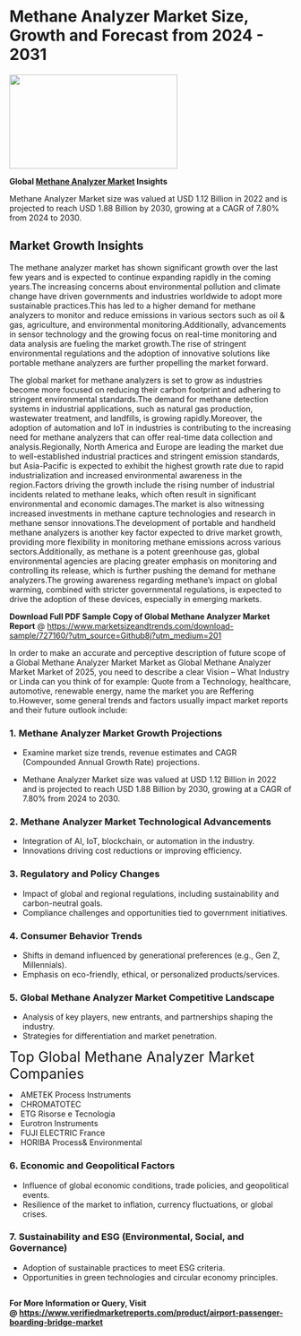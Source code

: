 <H1>Methane Analyzer Market Size, Growth and Forecast from 2024 - 2031</H1><img class="aligncenter size-medium wp-image-584254" src="https://thirdeyenews.in/wp-content/uploads/2024/09/Global-Market-Research-300x168.jpeg" alt="" width="300" height="168" /><p><strong>Global&nbsp;<a href="https://www.marketsizeandtrends.com/download-sample/727160/?utm_source=Github8j?utm_medium=201">Methane Analyzer Market</a> Insights</strong></p><p>Methane Analyzer Market size was valued at USD 1.12 Billion in 2022 and is projected to reach USD 1.88 Billion by 2030, growing at a CAGR of 7.80% from 2024 to 2030.</p><p><h2>Market Growth Insights</h2> <p>The methane analyzer market has shown significant growth over the last few years and is expected to continue expanding rapidly in the coming years.The increasing concerns about environmental pollution and climate change have driven governments and industries worldwide to adopt more sustainable practices.This has led to a higher demand for methane analyzers to monitor and reduce emissions in various sectors such as oil & gas, agriculture, and environmental monitoring.Additionally, advancements in sensor technology and the growing focus on real-time monitoring and data analysis are fueling the market growth.The rise of stringent environmental regulations and the adoption of innovative solutions like portable methane analyzers are further propelling the market forward.</p> <p>The global market for methane analyzers is set to grow as industries become more focused on reducing their carbon footprint and adhering to stringent environmental standards.The demand for methane detection systems in industrial applications, such as natural gas production, wastewater treatment, and landfills, is growing rapidly.Moreover, the adoption of automation and IoT in industries is contributing to the increasing need for methane analyzers that can offer real-time data collection and analysis.Regionally, North America and Europe are leading the market due to well-established industrial practices and stringent emission standards, but Asia-Pacific is expected to exhibit the highest growth rate due to rapid industrialization and increased environmental awareness in the region.Factors driving the growth include the rising number of industrial incidents related to methane leaks, which often result in significant environmental and economic damages.The market is also witnessing increased investments in methane capture technologies and research in methane sensor innovations.The development of portable and handheld methane analyzers is another key factor expected to drive market growth, providing more flexibility in monitoring methane emissions across various sectors.Additionally, as methane is a potent greenhouse gas, global environmental agencies are placing greater emphasis on monitoring and controlling its release, which is further pushing the demand for methane analyzers.The growing awareness regarding methane’s impact on global warming, combined with stricter governmental regulations, is expected to drive the adoption of these devices, especially in emerging markets.<p><span class=""><strong>Download Full PDF Sample Copy of Global Methane Analyzer Market Report</strong> @ <a href="https://www.marketsizeandtrends.com/download-sample/727160/?utm_source=Github8j?utm_medium=201" target="_blank">https://www.marketsizeandtrends.com/download-sample/727160/?utm_source=Github8j?utm_medium=201</a></span></p><p>In order to make an accurate and perceptive description of future scope of a Global&nbsp;Methane Analyzer Market Market as Global&nbsp;Methane Analyzer Market Market of 2025, you need to describe a clear Vision &ndash; What Industry or Linda can you think of for example: Quote from a Technology, healthcare, automotive, renewable energy, name the market you are Reffering to.However, some general trends and factors usually impact market reports and their future outlook include:</p><h3>1.&nbsp;<strong>Methane Analyzer Market Growth Projections</strong></h3><ul><li>Examine market size trends, revenue estimates and CAGR (Compounded Annual Growth Rate) projections.</li><li><p>Methane Analyzer Market size was valued at USD 1.12 Billion in 2022 and is projected to reach USD 1.88 Billion by 2030, growing at a CAGR of 7.80% from 2024 to 2030.</p></li></ul><h3>2.&nbsp;<strong>Methane Analyzer Market Technological Advancements</strong></h3><ul><li>Integration of AI, IoT, blockchain, or automation in the industry.</li><li>Innovations driving cost reductions or improving efficiency.</li></ul><h3>3.&nbsp;<strong>Regulatory and Policy Changes</strong></h3><ul><li>Impact of global and regional regulations, including sustainability and carbon-neutral goals.</li><li>Compliance challenges and opportunities tied to government initiatives.</li></ul><h3>4.&nbsp;<strong>Consumer Behavior Trends</strong></h3><ul><li>Shifts in demand influenced by generational preferences (e.g., Gen Z, Millennials).</li><li>Emphasis on eco-friendly, ethical, or personalized products/services.</li></ul><h3>5.&nbsp;<strong>Global Methane Analyzer Market Competitive Landscape</strong></h3><ul><li>Analysis of key players, new entrants, and partnerships shaping the industry.</li><li>Strategies for differentiation and market penetration.</li></ul><p data-pm-slice="1 1 []"><span style="color: inherit; font-family: inherit; font-size: 25px;">Top Global Methane Analyzer Market Companies</span></p><div class="" data-test-id=""><p><li>AMETEK Process Instruments</li><li> CHROMATOTEC</li><li> ETG Risorse e Tecnologia</li><li> Eurotron Instruments</li><li> FUJI ELECTRIC France</li><li> HORIBA Process& Environmental</li></p></div><h3>6.&nbsp;<strong>Economic and Geopolitical Factors</strong></h3><ul><li>Influence of global economic conditions, trade policies, and geopolitical events.</li><li>Resilience of the market to inflation, currency fluctuations, or global crises.</li></ul><h3>7.&nbsp;<strong>Sustainability and ESG (Environmental, Social, and Governance)</strong></h3><ul><li>Adoption of sustainable practices to meet ESG criteria.</li><li>Opportunities in green technologies and circular economy principles.</li></ul><h2><strong style="font-size: 14px;">For More Information or Query, Visit @&nbsp;</strong><a style="background-color: #ffffff; font-size: 14px;" href="https://www.marketsizeandtrends.com/report/methane-analyzer-market/" target="_blank">https://www.verifiedmarketreports.com/product/airport-passenger-boarding-bridge-market</a></h2>